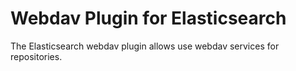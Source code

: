 Webdav Plugin for Elasticsearch
===============================

The Elasticsearch webdav plugin allows use webdav services for repositories.
